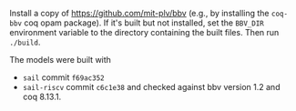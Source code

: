 Install a copy of <https://github.com/mit-plv/bbv> (e.g., by installing the
`coq-bbv` coq opam package).  If it's built but not installed, set the
`BBV_DIR` environment variable to the directory containing the built files.
Then run `./build`.

The models were built with
* `sail` commit `f69ac352`
* `sail-riscv` commit `c6c1e38`
and checked against bbv version 1.2 and coq 8.13.1.
